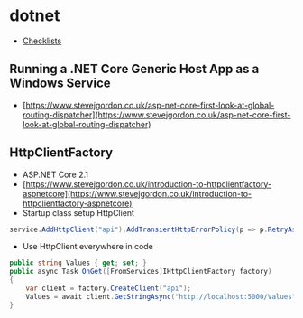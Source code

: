 ﻿# dotnet

- [Checklists](https://gist.github.com/jongalloway/70e5373837534abe6c89e7ab3ec4efb5)

## Running a .NET Core Generic Host App as a Windows Service

- [https://www.stevejgordon.co.uk/asp-net-core-first-look-at-global-routing-dispatcher](https://www.stevejgordon.co.uk/asp-net-core-first-look-at-global-routing-dispatcher)

## HttpClientFactory

- ASP.NET Core 2.1
- [https://www.stevejgordon.co.uk/introduction-to-httpclientfactory-aspnetcore](https://www.stevejgordon.co.uk/introduction-to-httpclientfactory-aspnetcore)
- Startup class setup HttpClient

```csharp
service.AddHttpClient("api").AddTransientHttpErrorPolicy(p => p.RetryAsync(6))
```

- Use HttpClient everywhere in code

```csharp
public string Values { get; set; }
public async Task OnGet([FromServices]IHttpClientFactory factory)
{
	var client = factory.CreateClient("api");
	Values = await client.GetStringAsync("http://localhost:5000/Values");
}
```

